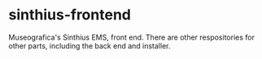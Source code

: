 # sinthius-frontend
Museografica's Sinthius EMS, front end.
There are other respositories for other parts, including the back end and installer.
